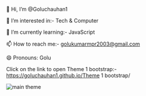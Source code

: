 👋 Hi, I’m @Goluchauhan1

👀 I’m interested in:- Tech & Computer

🌱 I’m currently learning:- JavaScript

📫 How to reach me:- golukumarmpr2003@gmail.com

😄 Pronouns: Golu

Click on the link to open Theme 1 bootstrap:- https://goluchauhan1.github.io/Theme 1 bootstrap/

![main theme](https://github.com/Goluchauhan1/Fruit-Theme/assets/169231998/50384535-50d9-4f6f-8397-12fa1631f114)